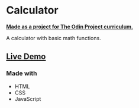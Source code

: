 # Calculator

[**Made as a project for The Odin Project curriculum.**](https://www.theodinproject.com/paths/foundations/courses/foundations/lessons/calculator)

A calculator with basic math functions.

## [Live Demo](https://atomicchocolate.github.io/calculator/)

### Made with
- HTML
- CSS
- JavaScript